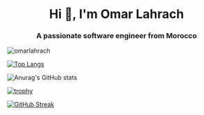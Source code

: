 <h1 align="center">Hi 👋, I'm Omar Lahrach</h1>
<h3 align="center">A passionate software engineer from Morocco</h3>

<p align="left"> <img src="https://komarev.com/ghpvc/?username=omarlahrach&label=Profile%20views&color=0e75b6&style=flat" alt="omarlahrach" /> </p>

[![Top Langs](https://github-readme-stats.vercel.app/api/top-langs/?username=omarlahrach&backround=#000)](https://github.com/anuraghazra/github-readme-stats)

![Anurag's GitHub stats](https://github-readme-stats.vercel.app/api?username=omarlahrach&show_icons=true&theme=onedark)

[![trophy](https://github-profile-trophy.vercel.app/?username=omarlahrach&theme=onedark)](https://github.com/ryo-ma/github-profile-trophy)

[![GitHub Streak](http://github-readme-streak-stats.herokuapp.com?user=omarlahrach&theme=dark&ring=2EEB81)](https://git.io/streak-stats)
